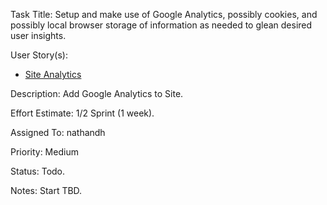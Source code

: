 Task Title: Setup and make use of Google Analytics, possibly cookies, and possibly local browser storage of information as needed to glean desired user insights.

User Story(s): 
 * [Site Analytics](../story_site_analytics.md)

Description: Add Google Analytics to Site.

Effort Estimate: 1/2 Sprint (1 week).

Assigned To: nathandh

Priority: Medium

Status: Todo.

Notes: Start TBD.